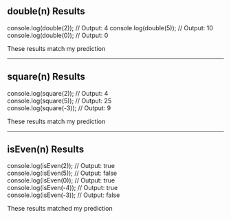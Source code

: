 ## double(n) Results

console.log(double(2));  // Output: 4
console.log(double(5));  // Output: 10
console.log(double(0));  // Output: 0

These results match my prediction

---

## square(n) Results

console.log(square(2));   // Output: 4  
console.log(square(5));   // Output: 25  
console.log(square(-3));  // Output: 9

These results match my prediction

---

## isEven(n) Results

console.log(isEven(2));    // Output: true  
console.log(isEven(5));    // Output: false  
console.log(isEven(0));    // Output: true  
console.log(isEven(-4));   // Output: true  
console.log(isEven(-3));   // Output: false

These results matched my prediction
